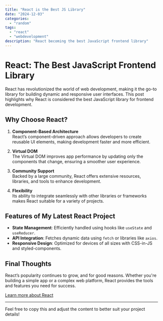 ```yaml
---
title: "React is the Best JS Library"
date: "2024-12-03"
categories:
  - "random"
tags:
  - "react"
  - "webdevelopment"
description: "React becoming the best JavaScript frontend library"
---
```


# React: The Best JavaScript Frontend Library

React has revolutionized the world of web development, making it the go-to library for building dynamic and responsive user interfaces. This post highlights why React is considered the best JavaScript library for frontend development.

## Why Choose React?

1. **Component-Based Architecture**  
   React’s component-driven approach allows developers to create reusable UI elements, making development faster and more efficient.

2. **Virtual DOM**  
   The Virtual DOM improves app performance by updating only the components that change, ensuring a smoother user experience.

3. **Community Support**  
   Backed by a large community, React offers extensive resources, libraries, and tools to enhance development.

4. **Flexibility**  
   Its ability to integrate seamlessly with other libraries or frameworks makes React suitable for a variety of projects.

## Features of My Latest React Project

- **State Management**: Efficiently handled using hooks like `useState` and `useReducer`.
- **API Integration**: Fetches dynamic data using `fetch` or libraries like `axios`.
- **Responsive Design**: Optimized for devices of all sizes with CSS-in-JS and styled-components.

## Final Thoughts

React’s popularity continues to grow, and for good reasons. Whether you're building a simple app or a complex web platform, React provides the tools and features you need for success.

[Learn more about React](https://reactjs.org)

---

Feel free to copy this and adjust the content to better suit your project details!